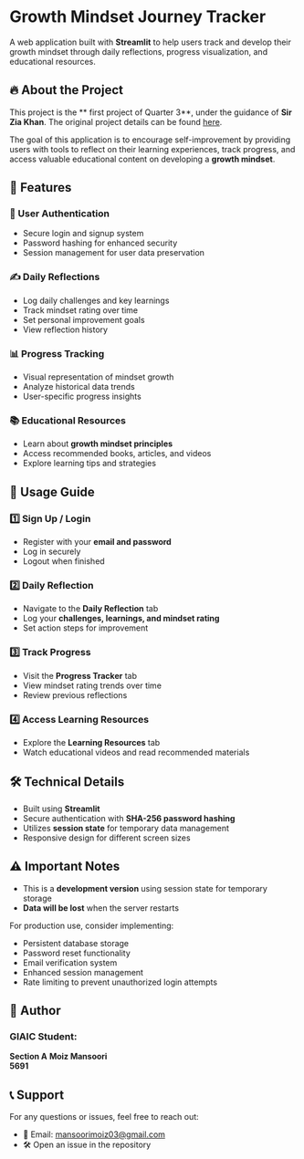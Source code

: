 # Growth Mindset Journey Tracker

A web application built with **Streamlit** to help users track and develop their growth mindset through daily reflections, progress visualization, and educational resources.

## 🔥 About the Project

This project is the ** first project of Quarter 3**, under the guidance of **Sir Zia Khan**. The original project details can be found [here](https://github.com/panaversity/learn-modern-ai-python/blob/main/Growth_Mindset_Challenge.md).

The goal of this application is to encourage self-improvement by providing users with tools to reflect on their learning experiences, track progress, and access valuable educational content on developing a **growth mindset**.

## 🌟 Features  

### 🔐 User Authentication  
- Secure login and signup system  
- Password hashing for enhanced security  
- Session management for user data preservation  

### ✍️ Daily Reflections  
- Log daily challenges and key learnings  
- Track mindset rating over time  
- Set personal improvement goals  
- View reflection history  

### 📊 Progress Tracking  
- Visual representation of mindset growth  
- Analyze historical data trends  
- User-specific progress insights  

### 📚 Educational Resources  
- Learn about **growth mindset principles**  
- Access recommended books, articles, and videos  
- Explore learning tips and strategies  

## 📝 Usage Guide  

### 1️⃣ Sign Up / Login  
- Register with your **email and password**  
- Log in securely  
- Logout when finished  

### 2️⃣ Daily Reflection  
- Navigate to the **Daily Reflection** tab  
- Log your **challenges, learnings, and mindset rating**  
- Set action steps for improvement  

### 3️⃣ Track Progress  
- Visit the **Progress Tracker** tab  
- View mindset rating trends over time  
- Review previous reflections  

### 4️⃣ Access Learning Resources  
- Explore the **Learning Resources** tab  
- Watch educational videos and read recommended materials  

## 🛠️ Technical Details  
- Built using **Streamlit**  
- Secure authentication with **SHA-256 password hashing**  
- Utilizes **session state** for temporary data management  
- Responsive design for different screen sizes  

## ⚠️ Important Notes  
- This is a **development version** using session state for temporary storage  
- **Data will be lost** when the server restarts  

For production use, consider implementing:  
- Persistent database storage  
- Password reset functionality  
- Email verification system  
- Enhanced session management  
- Rate limiting to prevent unauthorized login attempts  

## 👥 Author  

### GIAIC Student:
**Section A**
**Moiz Mansoori**  
**5691**  

## 📞 Support  

For any questions or issues, feel free to reach out:  
- 📧 Email: [mansoorimoiz03@gmail.com](mailto:mansoorimoiz03@gmail.com)  
- 🛠 Open an issue in the repository

